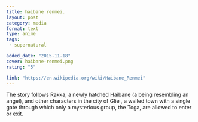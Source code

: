 ```yaml
---
title: haibane renmei.
layout: post
category: media
format: text
type: anime
tags: 
 - supernatural

added_date: "2015-11-18"
cover: haibane-renmei.png
rating: "5"

link: "https://en.wikipedia.org/wiki/Haibane_Renmei"
---
```


The story follows Rakka, a newly hatched Haibane (a being resembling an angel), and other characters in the city of Glie , a walled town with a single gate through which only a mysterious group, the Toga, are allowed to enter or exit.
